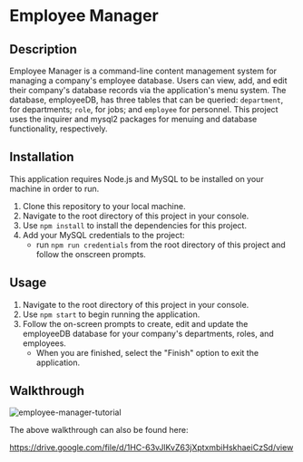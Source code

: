 # Employee Manager

## Description

Employee Manager is a command-line content management system for managing a company's employee database. Users can view, add, and edit their company's database records via the application's menu system. The database, employeeDB, has three tables that can be queried: ``` department ```, for departments; ``` role ```, for jobs; and ``` employee ``` for personnel. This project uses the inquirer and mysql2 packages for menuing and database functionality, respectively.

## Installation

This application requires Node.js and MySQL to be installed on your machine in order to run.

1. Clone this repository to your local machine.
2. Navigate to the root directory of this project in your console.
3. Use ``` npm install ``` to install the dependencies for this project.
4. Add your MySQL credentials to the project:
    - run ``` npm run credentials ``` from the root directory of this project and follow the onscreen prompts.

## Usage

1. Navigate to the root directory of this project in your console. 
2. Use ``` npm start ``` to begin running the application. 
3. Follow the on-screen prompts to create, edit and update the employeeDB database for your company's departments, roles, and employees.
    - When you are finished, select the "Finish" option to exit the application.

## Walkthrough

![employee-manager-tutorial](https://user-images.githubusercontent.com/59624292/109577050-cb12ca00-7aa9-11eb-8e40-858e7a6e19a3.gif)

The above walkthrough can also be found here:

https://drive.google.com/file/d/1HC-63vJlKvZ63jXptxmbiHskhaeiCzSd/view
